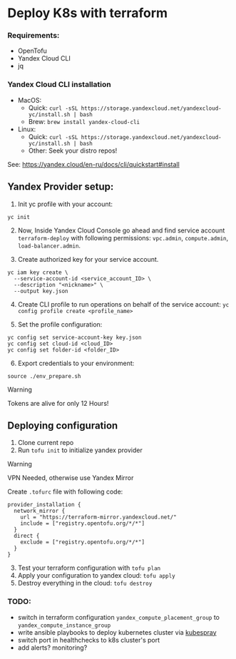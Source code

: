 # Deploy K8s with terraform

### Requirements:
* OpenTofu
* Yandex Cloud CLI
* jq

### Yandex Cloud CLI installation
* MacOS:
  * Quick: `curl -sSL https://storage.yandexcloud.net/yandexcloud-yc/install.sh | bash`
  * Brew: `brew install yandex-cloud-cli`
* Linux:
  * Quick: `curl -sSL https://storage.yandexcloud.net/yandexcloud-yc/install.sh | bash`
  * Other: Seek your distro repos!

See: https://yandex.cloud/en-ru/docs/cli/quickstart#install

## Yandex Provider setup:
1. Init yc profile with your account:
```
yc init
```

2. Now, Inside Yandex Cloud Console go ahead and find service account `terraform-deploy` with following permissions: `vpc.admin`, `compute.admin`, `load-balancer.admin`.

3. Create authorized key for your service account.
```
yc iam key create \
  --service-account-id <service_account_ID> \
  --description "<nickname>" \
  --output key.json
```
4. Create CLI profile to run operations on behalf of the service account:
   `yc config profile create <profile_name>`

5. Set the profile configuration:
```
yc config set service-account-key key.json 
yc config set cloud-id <cloud_ID> 
yc config set folder-id <folder_ID>
```

6. Export credentials to your environment:
```
source ./env_prepare.sh
```

> [!WARNING] 
> Tokens are alive for only 12 Hours!

## Deploying configuration

1. Clone current repo
2. Run `tofu init` to initialize yandex provider

> [!WARNING]
> VPN Needed, otherwise use Yandex Mirror

Create `.tofurc` file with following code: 
```HCL
provider_installation {
  network_mirror {
    url = "https://terraform-mirror.yandexcloud.net/"
    include = ["registry.opentofu.org/*/*"]
  }
  direct {
    exclude = ["registry.opentofu.org/*/*"]
  }
}
```
3. Test your terraform configuration with `tofu plan`
4. Apply your configuration to yandex cloud: `tofu apply`
5. Destroy everything in the cloud: `tofu destroy`

### TODO:
* switch in terraform configuration `yandex_compute_placement_group` to `yandex_compute_instance_group`
* write ansible playbooks to deploy kubernetes cluster via [kubespray](https://github.com/kubernetes-sigs/kubespray)
* switch port in healthchecks to k8s cluster's port
* add alerts? monitoring?
